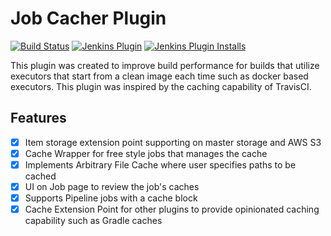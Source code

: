 # Job Cacher Plugin

[![Build Status](https://ci.jenkins.io/job/Plugins/job/jobcacher-plugin/job/master/badge/icon)](https://ci.jenkins.io/job/Plugins/job/jobcacher-plugin/job/master/)
[![Jenkins Plugin](https://img.shields.io/jenkins/plugin/v/jobcacher.svg)](https://plugins.jenkins.io/jobcacher)
[![Jenkins Plugin Installs](https://img.shields.io/jenkins/plugin/i/jobcacher.svg?color=blue)](https://plugins.jenkins.io/jobcacher)


This plugin was created to improve build performance for builds that utilize executors that start from a clean
image each time such as docker based executors.  This plugin was inspired by the caching capability of TravisCI.

## Features

- [x] Item storage extension point supporting on master storage and AWS S3
- [x] Cache Wrapper for free style jobs that manages the cache
- [x] Implements Arbitrary File Cache where user specifies paths to be cached
- [x] UI on Job page to review the job's caches
- [x] Supports Pipeline jobs with a cache block
- [x] Cache Extension Point for other plugins to provide opinionated caching capability such as Gradle caches